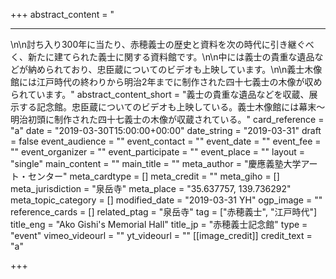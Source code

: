 +++
abstract_content = "<hr>\n\n討ち入り300年に当たり、赤穂義士の歴史と資料を次の時代に引き継ぐべく、新たに建てられた義士に関する資料館です。\n\n中には義士の貴重な遺品などが納められており、忠臣蔵についてのビデオも上映しています。\n\n義士木像館には江戸時代の終わりから明治2年までに制作された四十七義士の木像が収められています。"
abstract_content_short = "義士の貴重な遺品などを収蔵、展示する記念館。忠臣蔵についてのビデオも上映している。義士木像館には幕末〜明治初頭に制作された四十七義士の木像が収蔵されている。"
card_reference = "a"
date = "2019-03-30T15:00:00+00:00"
date_string = "2019-03-31"
draft = false
event_audience = ""
event_contact = ""
event_date = ""
event_fee = ""
event_organizer = ""
event_participate = ""
event_place = ""
layout = "single"
main_content = ""
main_title = ""
meta_author = "慶應義塾大学アート・センター"
meta_cardtype = []
meta_credit = ""
meta_giho = []
meta_jurisdiction = "泉岳寺"
meta_place = "35.637757, 139.736292"
meta_topic_category = []
modified_date = "2019-03-31 YH"
ogp_image = ""
reference_cards = []
related_ptag = "泉岳寺"
tag = ["赤穂義士", "江戸時代"]
title_eng = "Ako Gishi's Memorial Hall"
title_jp = "赤穂義士記念館"
type = "event"
vimeo_videourl = ""
yt_videourl = ""
[[image_credit]]
credit_text = "a"

+++
